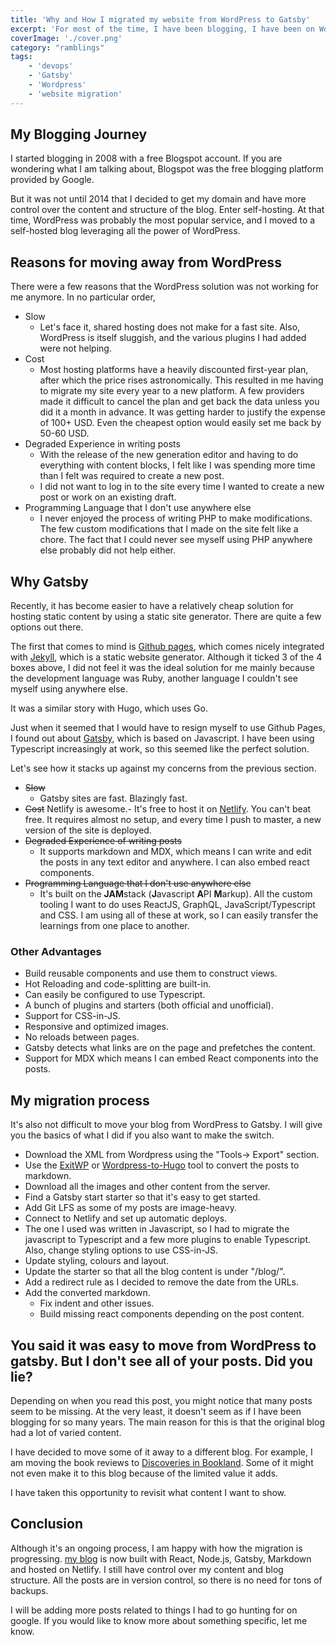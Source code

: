 ```yaml
---
title: 'Why and How I migrated my website from WordPress to Gatsby'
excerpt: 'For most of the time, I have been blogging, I have been on WordPress. What motivated me to migrate my site to Gatsby, and how did I move the site'
coverImage: './cover.png'
category: "ramblings"
tags:
    - 'devops'
    - 'Gatsby'
    - 'Wordpress'
    - 'website migration'
---
```


## My Blogging Journey

I started blogging in 2008 with a free Blogspot account. If you are wondering what I am talking about, Blogspot was the free blogging platform provided by Google.

But it was not until 2014 that I decided to get my domain and have more control over the content and structure of the blog. Enter self-hosting. At that time, WordPress was probably the most popular service, and I moved to a self-hosted blog leveraging all the power of WordPress.

## Reasons for moving away from WordPress

There were a few reasons that the WordPress solution was not working for me anymore. In no particular order,

-   Slow
    -   Let's face it, shared hosting does not make for a fast site. Also, WordPress is itself sluggish, and the various plugins I had added were not helping.
-   Cost
    -   Most hosting platforms have a heavily discounted first-year plan, after which the price rises astronomically. This resulted in me having to migrate my site every year to a new platform. A few providers made it difficult to cancel the plan and get back the data unless you did it a month in advance. It was getting harder to justify the expense of 100+ USD. Even the cheapest option would easily set me back by 50-60 USD.
-   Degraded Experience in writing posts
    -   With the release of the new generation editor and having to do everything with content blocks, I felt like I was spending more time than I felt was required to create a new post.
    -   I did not want to log in to the site every time I wanted to create a new post or work on an existing draft.
-   Programming Language that I don't use anywhere else
    -   I never enjoyed the process of writing PHP to make modifications. The few custom modifications that I made on the site felt like a chore. The fact that I could never see myself using PHP anywhere else probably did not help either.

## Why Gatsby

Recently, it has become easier to have a relatively cheap solution for hosting static content by using a static site generator. There are quite a few options out there.

The first that comes to mind is [Github pages](https://pages.github.com/), which comes nicely integrated with [Jekyll](https://jekyllrb.com), which is a static website generator. Although it ticked 3 of the 4 boxes above, I did not feel it was the ideal solution for me mainly because the development language was Ruby, another language I couldn't see myself using anywhere else.

It was a similar story with Hugo, which uses Go.

Just when it seemed that I would have to resign myself to use Github Pages, I found out about [Gatsby](https://gatsbyjs.org), which is based on Javascript. I have been using Typescript increasingly at work, so this seemed like the perfect solution.

Let's see how it stacks up against my concerns from the previous section.

-   ~~Slow~~
    -   Gatsby sites are fast. Blazingly fast.
-   ~~Cost~~ Netlify is awesome.- It's free to host it on [Netlify](http://www.netlify.com). You can't beat free. It requires almost no setup, and every time I push to master, a new version of the site is deployed.
-   ~~Degraded Experience of writing posts~~
    -   It supports markdown and MDX, which means I can write and edit the posts in any text editor and anywhere. I can also embed react components.
-   ~~Programming Language that I don't use anywhere else~~
    -   It's built on the **JAM**stack (**J**avascript **A**PI **M**arkup). All the custom tooling I want to do uses ReactJS, GraphQL, JavaScript/Typescript and CSS. I am using all of these at work, so I can easily transfer the learnings from one place to another.

### Other Advantages

-   Build reusable components and use them to construct views.
-   Hot Reloading and code-splitting are built-in.
-   Can easily be configured to use Typescript.
-   A bunch of plugins and starters (both official and unofficial).
-   Support for CSS-in-JS.
-   Responsive and optimized images.
-   No reloads between pages.
-   Gatsby detects what links are on the page and prefetches the content.
-   Support for MDX which means I can embed React components into the posts.

## My migration process

It's also not difficult to move your blog from WordPress to Gatsby. I will give you the basics of what I did if you also want to make the switch.

-   Download the XML from Wordpress using the "Tools-> Export" section.
-   Use the [ExitWP](https://github.com/thomasf/exitwp) or [Wordpress-to-Hugo](https://github.com/SchumacherFM/wordpress-to-hugo-exporter) tool to convert the posts to markdown.
-   Download all the images and other content from the server.
-   Find a Gatsby start starter so that it's easy to get started.
-   Add Git LFS as some of my posts are image-heavy.
-   Connect to Netlify and set up automatic deploys.
-   The one I used was written in Javascript, so I had to migrate the javascript to Typescript and a few more plugins to enable Typescript. Also, change styling options to use CSS-in-JS.
-   Update styling, colours and layout.
-   Update the starter so that all the blog content is under "/blog/".
-   Add a redirect rule as I decided to remove the date from the URLs.
-   Add the converted markdown.
    -   Fix indent and other issues.
    -   Build missing react components depending on the post content.

## You said it was easy to move from WordPress to gatsby. But I don't see all of your posts. Did you lie?

Depending on when you read this post, you might notice that many posts seem to be missing. At the very least, it doesn't seem as if I have been blogging for so many years. The main reason for this is that the original blog had a lot of varied content.

I have decided to move some of it away to a different blog. For example, I am moving the book reviews to [Discoveries in Bookland](https://www.discoveriesinbookland.com/). Some of it might not even make it to this blog because of the limited value it adds.

I have taken this opportunity to revisit what content I want to show.

## Conclusion

Although it's an ongoing process, I am happy with how the migration is progressing. [my blog](https://www.ankursheel.com) is now built with React, Node.js, Gatsby, Markdown and hosted on Netlify. I still have control over my content and blog structure. All the posts are in version control, so there is no need for tons of backups.

I will be adding more posts related to things I had to go hunting for on google. If you would like to know more about something specific, let me know.
